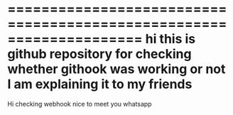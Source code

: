  ====================================================================
 hi
 this is github repository for checking whether githook was working or not
 I am explaining it to my friends
 ====================================================================
 Hi
 checking 
    webhook
        nice to meet you
            whatsapp


